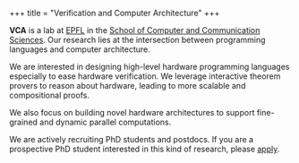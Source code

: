 +++
title = "Verification and Computer Architecture"
+++

**VCA** is a lab at [EPFL](https://www.epfl.ch/en/) in the [School of Computer and Communication Sciences](https://www.epfl.ch/schools/ic/).  Our research lies at the intersection between programming languages and computer architecture.

We are interested in designing high-level hardware programming languages especially to ease hardware verification.  We leverage interactive theorem provers to reason about hardware, leading to more scalable and compositional proofs.

We also focus on building novel hardware architectures to support fine-grained and dynamic parallel computations.

We are actively recruiting PhD students and postdocs. If you are a prospective PhD student interested in this kind of research, please [apply](https://www.epfl.ch/education/phd/edic-computer-and-communication-sciences/edic-computer-and-communication-sciences/edic-how-to-apply/).
